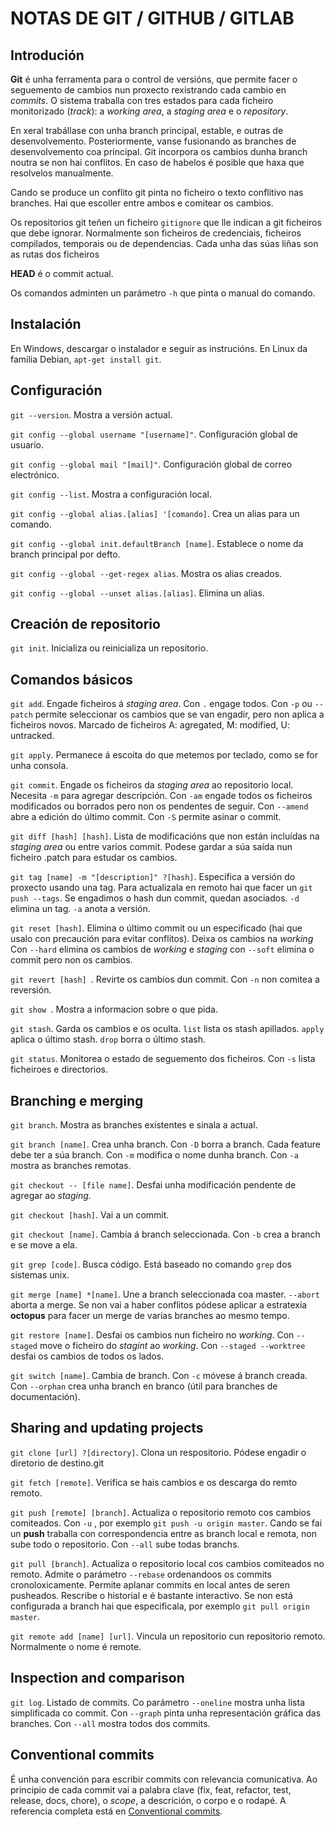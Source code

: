 ﻿# NOTAS DE GIT / GITHUB / GITLAB

## Introdución

**Git** é unha ferramenta para o control de versións, que permite facer o seguemento de cambios nun proxecto rexistrando cada cambio en _commits_. O sistema traballa con tres estados para cada ficheiro monitorizado (_track_): a _working area_, a _staging area_ e o _repository_.

En xeral trabállase con unha branch principal, estable, e outras de desenvolvemento. Posteriormente, vanse fusionando as branches de desenvolvemento coa principal. Git incorpora os cambios dunha branch noutra se non hai conflitos. En caso de habelos é posible que haxa que resolvelos manualmente.

Cando se produce un conflito git pinta no ficheiro o texto conflitivo nas branches. Hai que escoller entre ambos e comitear os cambios.

Os repositorios git teñen un ficheiro `gitignore` que lle indican a git ficheiros que debe ignorar. Normalmente son ficheiros de credenciais, ficheiros compilados, temporais ou de dependencias. Cada unha das súas liñas son as rutas dos ficheiros

**HEAD** é o commit actual.

Os comandos adminten un parámetro `-h` que pinta o manual do comando.

## Instalación

En Windows, descargar o instalador e seguir as instrucións.
En Linux da familia Debian, `apt-get install git`.

## Configuración

`git --version`. Mostra a versión actual.

`git config --global username "[username]"`. Configuración global de usuario.

`git config --global mail "[mail]"`. Configuración global de correo electrónico.

`git config --list`. Mostra a configuración local.

`git config --global alias.[alias] '[comando]`. Crea un alias para un comando.

`git config --global init.defaultBranch [name]`. Establece o nome da branch principal por defto.

`git config --global --get-regex alias`. Mostra os alias creados.

`git config --global --unset alias.[alias]`. Elimina un alias.

## Creación de repositorio

`git init`. Inicializa ou reinicializa un repositorio.

## Comandos básicos

`git add`. Engade ficheiros á _staging area_. Con `.` engage todos. Con `-p` ou `--patch` permite seleccionar os cambios que se van engadir, pero non aplica a ficheiros novos. Marcado de ficheiros A: agregated, M: modified, U: untracked.

`git apply`. Permanece á escoita do que metemos por teclado, como se for unha consola.

`git commit`. Engade os ficheiros da _staging area_ ao repositorio local. Necesita `-m` para agregar descripción. Con `-am` engade todos os ficheiros modificados ou borrados pero non os pendentes de seguir. Con `--amend` abre a edición do último commit. Con `-S` permite asinar o commit.

`git diff [hash] [hash]`. Lista de modificacións que non están incluídas na _staging area_ ou entre varios commit. Podese gardar  a súa saída nun ficheiro .patch para estudar os cambios.

`git tag [name] -m "[description]" ?[hash]`. Especifica a versión do proxecto usando una tag. Para actualizala en remoto hai que facer un `git push --tags`. Se engadimos o hash dun commit, quedan asociados. `-d` elimina un tag. `-a` anota a versión.

`git reset [hash]`. Elimina o último commit ou un especificado (hai que usalo con precaución para evitar conflitos). Deixa os cambios na _working_ Con `--hard` elimina os cambios de _working_ e _staging_ con `--soft` elimina o commit pero non os cambios.

`git revert [hash] `. Revirte os cambios dun commit. Con `-n` non comitea a reversión.

`git show `. Mostra a informacion sobre o que pida.

`git stash`. Garda os cambios e os oculta. `list` lista os stash apillados. `apply` aplica o último stash. `drop` borra o último stash.

`git status`. Monitorea o estado de seguemento dos ficheiros. Con `-s` lista ficheiroes e directorios.

## Branching e merging

`git branch`. Mostra as branches existentes e sinala a actual.

`git branch [name]`. Crea unha branch. Con `-D` borra a branch. Cada feature debe ter a súa branch. Con `-m` modifica o nome dunha branch. Con `-a` mostra as branches remotas.

`git checkout -- [file name]`. Desfai unha modificación pendente de agregar ao _staging_.

`git checkout [hash]`. Vai a un commit.

`git checkout [name]`. Cambia á branch seleccionada. Con `-b` crea a branch e se move a ela.

`git grep [code]`. Busca código. Está baseado no comando `grep` dos sistemas unix. 

`git merge [name] *[name]`. Une a branch seleccionada coa master. `--abort` aborta a merge. Se non vai a haber conflitos pódese aplicar a estratexia **octopus** para facer un merge de varias branches ao mesmo tempo.

`git restore [name]`. Desfai os cambios nun ficheiro no _working_. Con `--staged` move o ficheiro do _stagint_ ao _working_. Con `--staged --worktree` desfai os cambios de todos os lados.

`git switch [name]`. Cambia de branch. Con `-c` móvese á branch creada. Con `--orphan` crea unha branch en branco (útil para branches de documentación). 

## Sharing and updating projects

`git clone [url] ?[directory]`. Clona un respositorio. Pódese engadir o diretorio de destino.git

`git fetch [remote]`. Verifica se hais cambios e os descarga do remto remoto.

`git push [remote] [branch]`. Actualiza o repositorio remoto cos cambios comiteados. Con `-u` , por exemplo `git push -u origin master`. Cando se fai un **push** traballa con correspondencia entre as branch local e remota, non sube todo o repositorio. Con `--all` sube todas branchs.

`git pull [branch]`. Actualiza o repositorio local cos cambios comiteados no remoto. Admite o parámetro `--rebase` ordenandoos os commits cronoloxicamente. Permite aplanar commits en local antes de seren pusheados. Rescribe o historial e é bastante interactivo. Se non está configurada a branch hai que especificala, por exemplo `git pull origin master`. 

`git remote add [name] [url]`. Vincula un repositorio cun repositorio remoto. Normalmente o nome é remote. 

## Inspection and comparison

`git log`. Listado de commits. Co parámetro `--oneline` mostra unha lista simplificada co commit. Con `--graph` pinta unha representación gráfica das branches. Con `--all` mostra todos dos commits.

## Conventional commits

É unha convención para escribir commits con relevancia comunicativa. Ao principio de cada commit vai a palabra clave (fix, feat, refactor, test, release, docs, chore), o _scope_, a descrición, o corpo e o rodapé. A referencia completa está en [Conventional commits](https://www.conventionalcommits.org/).